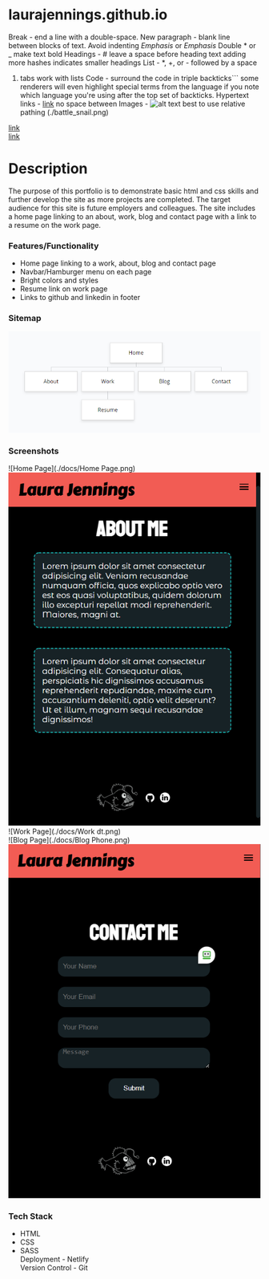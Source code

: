 # laurajennings.github.io

Break - end a line with a double-space.
New paragraph - blank line between blocks of text.
Avoid indenting
*Emphasis* or _Emphasis_
Double * or _ make text bold
Headings - # leave a space before heading text
adding more hashes indicates smaller headings
List - *, +, or - followed by a space
1. tabs work with lists
Code - surround the code in triple backticks```
some renderers will even highlight special terms from the language if you note which language you're using after the top set of backticks.
Hypertext links - [link](url) no space between
Images - ![alt text](address) best to use relative pathing (./battle_snail.png)

[link](https://www.laurajenningsportfolio.com/)  
[link](https://github.com/laurajennings/laurajennings.github.io)  

# Description  
The purpose of this portfolio is to demonstrate basic html and css skills and further develop the site as more projects are completed. The target audience for this site is future employers and colleagues. The site includes a home page linking to an about, work, blog and contact page with a link to a resume on the work page.  

### Features/Functionality  
* Home page linking to a work, about, blog and contact page
* Navbar/Hamburger menu on each page
* Bright colors and styles
* Resume link on work page
* Links to github and linkedin in footer

### Sitemap  

![Sitemap](./docs/Sitemap.png)

### Screenshots  
  
![Home Page](./docs/Home Page.png)  
![About Page](./docs/About.png)  
![Work Page](./docs/Work dt.png)  
![Blog Page](./docs/Blog Phone.png)  
![Contact Page](./docs/Contact.png)  
  
### Tech Stack  
  
* HTML  
* CSS  
* SASS  
Deployment - Netlify  
Version Control - Git



